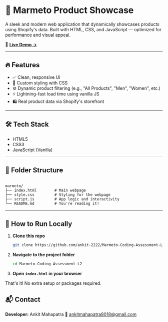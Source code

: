 # 🚀 Marmeto Product Showcase

A sleek and modern web application that dynamically showcases products using Shopify's data. Built with HTML, CSS, and JavaScript — optimized for performance and visual appeal.

🔗 **[Live Demo →](https://ankit-marmeto-coding-assessment-l2.netlify.app/)**

---

## 🔥 Features

- ✅ Clean, responsive UI
- 🎨 Custom styling with CSS
- ⚙️ Dynamic product filtering (e.g., "All Products", "Men", "Women", etc.)
- ⚡ Lightning-fast load time using vanilla JS
- 🛍️ Real product data via Shopify's storefront

---

## 🛠️ Tech Stack

- HTML5
- CSS3
- JavaScript (Vanilla)

---

## 📂 Folder Structure

```

marmeto/
├── index.html        # Main webpage
├── style.css         # Styling for the webpage
├── script.js         # App logic and interactivity
└── README.md         # You're reading it!

````

---

## 🚧 How to Run Locally

1. **Clone this repo**
   ```bash
   git clone https://github.com/ankit-2222/Marmeto-Coding-Assessment-L2.git

2. **Navigate to the project folder**

   ```bash
   cd Marmeto-Coding-Assessment-L2
   ```

3. **Open `index.html` in your browser**

That's it! No extra setup or packages required.

## 📬 Contact

**Developer:** Ankit Mahapatra
📧 [ankitmahapatra8018@gmail.com](mailto:ankitmahapatra8018@gmail.com)
